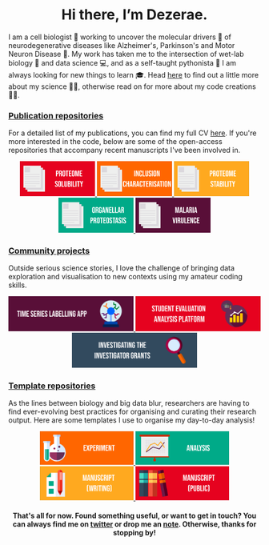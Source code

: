 
<h1 align = "center">Hi there, I’m Dezerae. </h1>


I am a cell biologist :microbe: working to uncover the molecular drivers :test_tube: of neurodegenerative diseases like Alzheimer's, Parkinson's and Motor Neuron Disease :brain:. My work has taken me to the intersection of wet-lab biology :microscope: and data science :computer:, and as a self-taught pythonista :snake: I am always looking for new things to learn  :mortar_board:. Head [here](https://dezeraecox.com/about-me/) to find out a little more about my science :woman_scientist:,  otherwise read on for more about my code creations :woman_technologist:. 


### [Publication repositories](README_complete.md/#publication-repositories)


For a detailed list of my publications, you can find my full CV [here](https://dezeraecox.com/cv-publications/). If you're more interested in the code, below are some of the open-access repositories that accompany recent manuscripts I've been involved in. 

<p align='center'>
<a href="https://github.com/dezeraecox-manuscripts/SUI_Proteome-solubility">
    <img alt="proteome_solubility" src="images/paper_1.png"
    width=150px>
</a>
<a href="https://github.com/dezeraecox-manuscripts/ORMSBY_Htt-inclusion-characterisation">
    <img alt="inclusion-characterisation" src="images/paper_2.png"
    width=150px>
</a>
<a href="https://github.com/dezeraecox-manuscripts/COX_Proteome-stability">
    <img alt="proteome-stability" src="images/paper_3.png"
    width=150px>
</a>
<a href="https://github.com/dezeraecox-manuscripts/RAEBURN_Nuclear-versus-cytoplasmic-proteostasis">
    <img alt="organellar-proteostasis" src="images/paper_4.png"
    width=150px>
</a>
<a href="https://github.com/ocarmo/EMP1-trafficking_PTP7-analysis">
    <img alt="malaria-virulence" src="images/paper_5.png"
    width=150px>
</a>
</p>

### [Community projects](README_complete.md/#community-projects)


Outside serious science stories, I love the challenge of bringing data exploration and visualisation to new contexts using my amateur coding skills.

<p align='center'>
<a href="https://github.com/dezeraecox/time-series-labelling-app">
    <img alt="tsla" src="images/tsla.png"
    width=250px>
</a>

<a href="https://github.com/dezeraecox/student-metrics-analysis-platform">
    <img alt="pears" src="images/pears.png"
    width=250px>
</a>

<a href="https://github.com/dezeraecox/Investigator-Grants-2020">
    <img alt="investigators" src="images/investigators.png"
    width=250px>
</a>
</p>


### [Template repositories](README_complete.md/#template-repositories)

As the lines between biology and big data blur, researchers are having to find ever-evolving best practices for organising and curating their research output. Here are some templates I use to organise my day-to-day analysis!

<p align='center'>
<a href="https://github.com/dezeraecox-experiments/experiment">
    <img alt="experiment" src="images/experiment.png"
    width=187.5px>
</a>


<a href="https://github.com/dezeraecox-experiments/analysis">
    <img alt="analysis" src="images/analysis.png"
    width=187.5px>
</a>


<a href="https://github.com/dezeraecox-manuscripts/manuscript_writing">
    <img alt="manuscript_writing" src="images/manuscript_writing.png"
    width=187.5px>
</a>


<a href="https://github.com/dezeraecox-manuscripts/manuscript_public">
    <img alt="manuscript_writing" src="images/manuscripts_publishing.png"
    width=187.5px>
</a>
</p>




<h4 align = "center">That's all for now. Found something useful, or want to get in touch? You can always find me on <a href='https://twitter.com/dezeraecox'>twitter</a> or drop me an <a href='https://dezeraecox.com/contact/'>note</a>. Otherwise, thanks for stopping by!</h4>